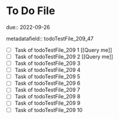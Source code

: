 # To Do File

due:: 2022-09-26

metadatafield:: todoTestFile_209_47

- [ ] Task of todoTestFile_209 1 [[Query me]]
- [ ] Task of todoTestFile_209 2 [[Query me]]
- [ ] Task of todoTestFile_209 3
- [ ] Task of todoTestFile_209 4
- [ ] Task of todoTestFile_209 5
- [ ] Task of todoTestFile_209 6
- [ ] Task of todoTestFile_209 7
- [ ] Task of todoTestFile_209 8
- [ ] Task of todoTestFile_209 9
- [ ] Task of todoTestFile_209 10